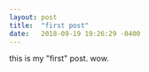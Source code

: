 ```yaml
---
layout: post
title:  "first post"
date:   2018-09-19 19:26:29 -0400
---
```

this is my "first" post. wow.